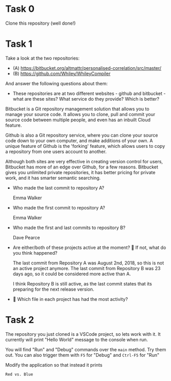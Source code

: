 # Task 0

Clone this repository (well done!)

# Task 1

Take a look at the two repositories:

  * (A) https://bitbucket.org/altmattr/personalised-correlation/src/master/
  * (B) https://github.com/Whiley/WhileyCompiler

And answer the following questions about them:

  * These repositories are at two different websites - github and bitbucket - what are these sites?  What service do they provide? Which is better?

   Bitbucket is a Git repository management solution that allows you to manage your source code. It allows you to clone, pull and commit your source code between multiple people, and even has an inbuilt Cloud feature.

  Github is also a Git repository service, where you can clone your source code down to your own computer, and make additions of your own. A unique feature of Github is the 'forking' feature, which allows users to copy a repository from one users account to another.

  Although both sites are very effective in creating version control for users, Bitbucket has more of an edge over Github, for a few reasons. Bitbucket gives you unlimited private repositories, it has better pricing for private work, and it has smarter semantic searching.


  * Who made the last commit to repository A?

    Emma Walker


  * Who made the first commit to repository A?

    Emma Walker 

  * Who made the first and last commits to repository B?

    Dave Pearce 

  * Are either/both of these projects active at the moment? 🤔 If not, what do you think happened?

    The last commit from Repository A was August 2nd, 2018, so this is not an active project anymore. 
    The last commit from Repository B was 23 days ago, so it could be considered more active than A.

    I think Repository B is still active, as the last commit states that its preparing for the next release version.

  * 🤔 Which file in each project has had the most activity?



# Task 2

The repository you just cloned is a VSCode project, so lets work with it.  It currently will print "Hello World" message to the console when run.

You will find "Run" and "Debug" commands over the `main` method.  Try them out.  You can also trigger them with `F5` for "Debug" and `Ctrl-F5` for "Run"

Modify the application so that instead it prints

~~~~~
Red vs. Blue
~~~~~